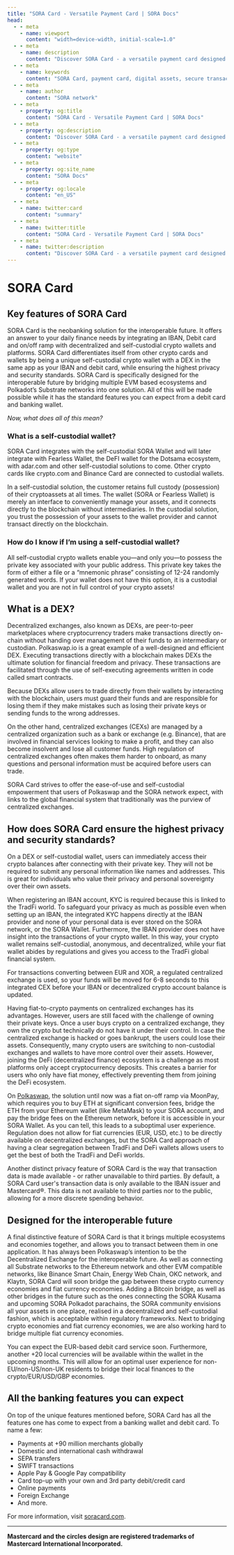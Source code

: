 ```yaml
---
title: "SORA Card - Versatile Payment Card | SORA Docs"
head:
  - - meta
    - name: viewport
      content: "width=device-width, initial-scale=1.0"
  - - meta
    - name: description
      content: "Discover SORA Card - a versatile payment card designed to provide users with seamless access to their digital assets. Learn about the features, benefits, and integration of the SORA Card within the SORA ecosystem, enabling secure and convenient transactions both online and offline."
  - - meta
    - name: keywords
      content: "SORA Card, payment card, digital assets, secure transactions, convenient transactions"
  - - meta
    - name: author
      content: "SORA network"
  - - meta
    - property: og:title
      content: "SORA Card - Versatile Payment Card | SORA Docs"
  - - meta
    - property: og:description
      content: "Discover SORA Card - a versatile payment card designed to provide users with seamless access to their digital assets. Learn about the features, benefits, and integration of the SORA Card within the SORA ecosystem, enabling secure and convenient transactions both online and offline."
  - - meta
    - property: og:type
      content: "website"
  - - meta
    - property: og:site_name
      content: "SORA Docs"
  - - meta
    - property: og:locale
      content: "en_US"
  - - meta
    - name: twitter:card
      content: "summary"
  - - meta
    - name: twitter:title
      content: "SORA Card - Versatile Payment Card | SORA Docs"
  - - meta
    - name: twitter:description
      content: "Discover SORA Card - a versatile payment card designed to provide users with seamless access to their digital assets. Learn about the features, benefits, and integration of SORA Card within the SORA ecosystem, enabling secure and convenient transactions both online and offline."
---
```


# SORA Card

## Key features of SORA Card
SORA Card is the neobanking solution for the interoperable future. It offers an answer to your daily finance needs by integrating an IBAN, Debit card and on/off ramp with decentralized and self-custodial crypto wallets and platforms.
SORA Card differentiates itself from other crypto cards and wallets by being a unique self-custodial crypto wallet with a DEX in the same app as your IBAN and debit card, while ensuring the highest privacy and security standards. SORA Card is specifically designed for the interoperable future by bridging multiple EVM based ecosystems and Polkadot’s Substrate networks into one solution.
All of this will be made possible while it has the standard features you can expect from a debit card and banking wallet.

_Now, what does all of this mean?_

### What is a self-custodial wallet?

SORA Card integrates with the self-custodial SORA Wallet and will later integrate with Fearless Wallet, the DeFI wallet for the Dotsama ecosystem, with adar.com and other self-custodial solutions to come. Other crypto cards like crypto.com and Binance Card are connected to custodial wallets.

In a self-custodial solution, the customer retains full custody (possession) of their cryptoassets at all times. The wallet (SORA or Fearless Wallet) is merely an interface to conveniently manage your assets, and it connects directly to the blockchain without intermediaries. In the custodial solution, you trust the possession of your assets to the wallet provider and cannot transact directly on the blockchain.

### How do I know if I’m using a self-custodial wallet?

All self-custodial crypto wallets enable you—and only you—to possess the private key associated with your public address. This private key takes the form of either a file or a “mnemonic phrase” consisting of 12-24 randomly generated words. If your wallet does not have this option, it is a custodial wallet and you are not in full control of your crypto assets!

## What is a DEX?

Decentralized exchanges, also known as DEXs, are peer-to-peer marketplaces where cryptocurrency traders make transactions directly on-chain without handing over management of their funds to an intermediary or custodian. Polkaswap.io is a great example of a well-designed and efficient DEX. Executing transactions directly with a blockchain makes DEXs the ultimate solution for financial freedom and privacy. These transactions are facilitated through the use of self-executing agreements written in code called smart contracts.

Because DEXs allow users to trade directly from their wallets by interacting with the blockchain, users must guard their funds and are responsible for losing them if they make mistakes such as losing their private keys or sending funds to the wrong addresses.

On the other hand, centralized exchanges (CEXs) are managed by a centralized organization such as a bank or exchange (e.g. Binance), that are involved in financial services looking to make a profit, and they can also become insolvent and lose all customer funds. High regulation of centralized exchanges often makes them harder to onboard, as many questions and personal information must be acquired before users can trade.

SORA Card strives to offer the ease-of-use and self-custodial empowerment that users of Polkaswap and the SORA network expect, with links to the global financial system that traditionally was the purview of centralized exchanges.

## How does SORA Card ensure the highest privacy and security standards?

On a DEX or self-custodial wallet, users can immediately access their crypto balances after connecting with their private key. They will not be required to submit any personal information like names and addresses. This is great for individuals who value their privacy and personal sovereignty over their own assets.

When registering an IBAN account, KYC is required because this is linked to the TradFi world. To safeguard your privacy as much as possible even when setting up an IBAN, the integrated KYC happens directly at the IBAN provider and none of your personal data is ever stored on the SORA network, or the SORA Wallet. Furthermore, the IBAN provider does not have insight into the transactions of your crypto wallet. In this way, your crypto wallet remains self-custodial, anonymous, and decentralized, while your fiat wallet abides by regulations and gives you access to the TradFi global financial system.

For transactions converting between EUR and XOR, a regulated centralized exchange is used, so your funds will be moved for 6-8 seconds to this integrated CEX before your IBAN or decentralized crypto account balance is updated.

Having fiat-to-crypto payments on centralized exchanges has its advantages. However, users are still faced with the challenge of owning their private keys. Once a user buys crypto on a centralized exchange, they own the crypto but technically do not have it under their control. In case the centralized exchange is hacked or goes bankrupt, the users could lose their assets. Consequently, many crypto users are switching to non-custodial exchanges and wallets to have more control over their assets. However, joining the DeFi (decentralized finance) ecosystem is a challenge as most platforms only accept cryptocurrency deposits. This creates a barrier for users who only have fiat money, effectively preventing them from joining the DeFi ecosystem.

On [Polkaswap](https://polkaswap.io/), the solution until now was a fiat on-off ramp via MoonPay, which requires you to buy ETH at significant conversion fees, bridge the ETH from your Ethereum wallet (like MetaMask) to your SORA account, and pay the bridge fees on the Ethereum network, before it is accessible in your SORA Wallet. As you can tell, this leads to a suboptimal user experience. Regulation does not allow for fiat currencies (EUR, USD, etc.) to be directly available on decentralized exchanges, but the SORA Card approach of having a clear segregation between TradFi and DeFi wallets allows users to get the best of both the TradFi and DeFi worlds.

Another distinct privacy feature of SORA Card is the way that transaction data is made available - or rather unavailable to third parties. By default, a SORA Card user's transaction data is only available to the IBAN issuer and Mastercard®. This data is not available to third parties nor to the public, allowing for a more discrete spending behavior.

## Designed for the interoperable future

A final distinctive feature of SORA Card is that it brings multiple ecosystems and economies together, and allows you to transact between them in one application.
It has always been Polkaswap’s intention to be the Decentralized Exchange for the interoperable future.
As well as connecting all Substrate networks to the Ethereum network and other EVM compatible networks, like Binance Smart Chain, Energy Web Chain, OKC network, and Klaytn, SORA Card will soon bridge the gap between these crypto currency economies and fiat currency economies.
Adding a Bitcoin bridge, as well as other bridges in the future such as the ones connecting the SORA Kusama and upcoming SORA Polkadot parachains, the SORA community envisions all your assets in one place, realised in a decentralized and self-custodial fashion, which is acceptable within regulatory frameworks.
Next to bridging crypto economies and fiat currency economies, we are also working hard to bridge multiple fiat currency economies.

You can expect the EUR-based debit card service soon. Furthermore, another +20 local currencies will be available within the wallet in the upcoming months. This will allow for an optimal user experience for non-EU/non-US/non-UK residents to bridge their local finances to the crypto/EUR/USD/GBP economies.

## All the banking features you can expect

On top of the unique features mentioned before, SORA Card has all the features one has come to expect from a banking wallet and debit card.
To name a few:

- Payments at +90 million merchants globally
- Domestic and international cash withdrawal
- SEPA transfers
- SWIFT transactions
- Apple Pay & Google Pay compatibility
- Card top-up with your own and 3rd party debit/credit card
- Online payments
- Foreign Exchange
- And more.

For more information, visit [soracard.com](https://soracard.com/).

---

**Mastercard and the circles design are registered trademarks of Mastercard International Incorporated.**
